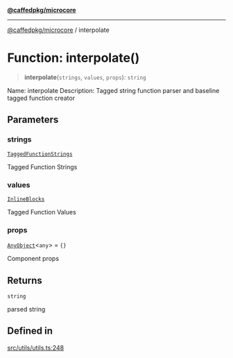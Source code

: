 [**@caffedpkg/microcore**](../README.md)

***

[@caffedpkg/microcore](../globals.md) / interpolate

# Function: interpolate()

> **interpolate**(`strings`, `values`, `props`): `string`

Name: interpolate
Description: Tagged string function parser and baseline tagged function creator

## Parameters

### strings

[`TaggedFunctionStrings`](../type-aliases/TaggedFunctionStrings.md)

Tagged Function Strings

### values

[`InlineBlocks`](../type-aliases/InlineBlocks.md)

Tagged Function Values

### props

[`AnyObject`](../interfaces/AnyObject.md)\<`any`\> = `{}`

Component props

## Returns

`string`

parsed string

## Defined in

[src/utils/utils.ts:248](https://github.com/caffed/microcore/blob/3444f5042af4893783a848f270124aa74f8db032/src/utils/utils.ts#L248)
